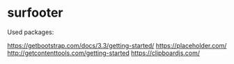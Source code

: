 # surfooter

Used packages:

https://getbootstrap.com/docs/3.3/getting-started/
https://placeholder.com/
http://getcontenttools.com/getting-started
https://clipboardjs.com/
<!-- https://github.com/codrops/NaturalLanguageForm -->